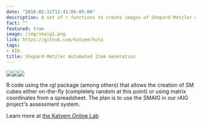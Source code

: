 ```yaml
---
date: "2018-02-11T12:41:05-05:00"
description: A set of r functions to create images of Shepard-Metzler cube stacks.
fact: ""
featured: true
image: /img/smaig1.png
link: https://github.com/katyem/kota
tags:
- AIG
title: Shepard-Metzler Automated Item Generation
---
```

![](/img/smaig/994.png)![](/img/smaig/995.png)![](/img/smaig/996.png)

R code using the rgl package (among others) that allows the creation of SM cubes either on-the-fly (completely random at this point) or using matrix coordinates from a spreadsheet. The plan is to use the SMAIG in our rAIG project's assessment system.

Learn more at [the Katyem Online Lab](https://katyem.net)
